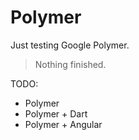 Polymer
=======

Just testing Google Polymer. 

> Nothing finished.

TODO: 
* Polymer
* Polymer + Dart
* Polymer + Angular

